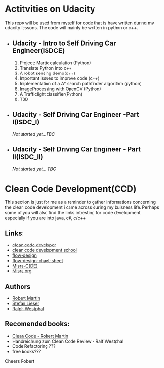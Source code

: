 
# Actitvities on Udacity
This repo will be used from myself for code that is have written during my udacity lessons.
The code will mainly be written in python or c++.

- ## Udacity - Intro to Self Driving Car Engineer(ISDCE)
  1. Project: Martix calculation (Python)
  2. Translate Python into c++
  3. A robot sensing demo(c++)
  4. Important issues to improve code (c++)
  5. Implementation of a A* search pathfinder algorithm (python)
  6. ImageProcessing with OpenCV (Python)
  7. A Trafficlight classifier(Python)
  8. TBD

- ## Udacity - Self Driving Car Engineer -Part I(ISDC_I) 
  _Not started yet...TBC_


- ## Udacity - Self Driving Car Engineer - Part II(ISDC_II)
  _Not started yet... TBC_

# Clean Code Development(CCD)
This section is just for me as a reminder to gather informations concerning the clean code development
i came across during my buisness life. Perhaps some of you will also find the links intresting for code development
especially if you are into java, c#, c/c++

## Links:
* [clean code developer](https://clean-code-developer.de/)
* [clean code development school](https://ccd-school.de/)
* [flow-design](https://flow-design.org/)
* [flow-design-chaet-sheet](https://ccd-school.de/das-flow-design-cheat-sheet/)
* [Misra-C(DE)](https://de.wikipedia.org/wiki/MISRA-C)
* [Misra.org](https://www.misra.org.uk/)

## Authors
* [Robert Martin](https://cleancoder.org/)
* [Stefan Lieser](https://lieser-online.de/)
* [Ralph Westphal](https://blog.ralfw.de/)

## Recomended books:
* [Clean Code - Robert Martin](http://amzn.to/2zwOC63)
* [Handreichung zum Clean Code Review - Ralf Westphal](https://www.amazon.de/Handreichungen-zum-Clean-Code-Review-ebook/dp/B0767LJSFB/)
* Code Refactoring ???
* free books???

Cheers
Robert
